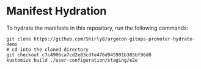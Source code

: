 # Manifest Hydration

To hydrate the manifests in this repository, run the following commands:

```shell
git clone https://github.com/Shirly8/argocon-gitops-promoter-hydrate-demo
# cd into the cloned directory
git checkout c7c4906ca7cd2e83cdfe476d945991b305bf96d8
kustomize build ./user-configuration/staging/e2e
```
